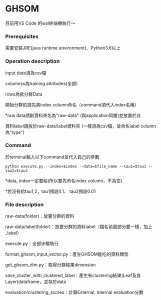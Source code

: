 # GHSOM
目前用VS Code 的wsl終端機執行～

### Prerequisites
需要安裝JRE(java runtime environment)、Python3.6以上

### Operation description
input data須為csv檔

columnss為training attributes(全部)

rows為欲分群Data

開始分群前請先將index column命名（command須代入index名稱）


*raw data請創資料夾名為"raw-data" (與application同層)並放置於此

資料label請放於raw-data/label資料夾 (一樣須為csv檔，並命名label column為"type")


### Command
於terminal輸入以下command並代入自己的參數
```
python execute.py --index=$index --data=$file_name --tau1=$tau1 --tau2=$tau2
```
*data, index一定要給(所以要先命名index column，不為空)

*若沒有給tau1,2，tau1預設0.1、 tau2預設0.01

### File description
raw-data(folder)：放要分群的資料

raw-data/label(folder)：放要分群的資料label（檔名前面部分要一樣，加上_label）

execute.py：全部步驟執行

format_ghsom_input_vector.py：產生GHSOM能吃的資料類型

get_ghsom_dim.py：取得分群結果dimension

save_cluster_with_clustered_label：產生有clustering結果(Leaf及各Layer)dataframe，並存於data

evaluation/clustering_scores：計算External, Internal evaluation分數



